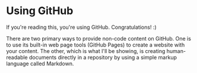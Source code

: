 # Using GitHub

If you're reading this, you're using GitHub. Congratulations! :) 

There are two primary ways to provide non-code content on GitHub. One is to use its built-in web page tools (GitHub Pages) to create a website with your content. The other, which is what I'll be showing, is creating human-readable documents directly in a repository by using a simple markup language called Markdown. 